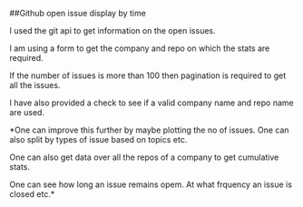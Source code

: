 ##Github open issue display by time

I used the git api to get information on the open issues.

I am using a form to get the company and repo on which the stats are required.

If the number of issues is more than 100 then pagination is required to get all the issues.

I have also provided a check to see if a  valid company name and repo name are used. 

*One can improve this further by maybe plotting the no of issues. One can also split by types of issue based on topics etc.

One can also get data over all the repos of a company to get cumulative stats. 

One can see how long an issue remains opem. At what frquency an issue is closed etc.*

 
